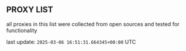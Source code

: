 ## PROXY LIST

all proxies in this list were collected from open sources and tested for functionality

last update: `2025-03-06 16:51:31.664345+00:00` UTC
